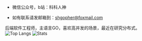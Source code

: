 - 微信公众号，b站：科科人神

-  如有联系请发邮箱到：shgopher@foxmail.com

后端软件工程师，主语言GO，喜欢高并发的场景，最近在研究分布式。
![Top Langs](https://github-readme-stats.vercel.app/api/top-langs/?username=shgopher&hide=html)
![Stats](https://github-readme-stats.vercel.app/api?username=shgopher&show_icons=true&count_private=true&line_height=33)
